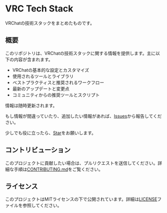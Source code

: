 # VRC Tech Stack

VRChatの技術スタックをまとめたものです。

## 概要

このリポジトリは、VRChatの技術スタックに関する情報を提供します。主に以下の内容が含まれます。

- VRChatの基本的な設定とカスタマイズ
- 使用されるツールとライブラリ
- ベストプラクティスと推奨されるワークフロー
- 最新のアップデートと変更点
- コミュニティからの推奨ツールとスクリプト

情報は随時更新されます。

もし情報が間違っていたり、追加したい情報があれば、[Issues](https://github.com/haru0115/vrc-tech-stack/issues)から報告してください。

少しでも役に立ったら、[Star](https://github.com/haru0115/vrc-tech-stack)をお願いします。

## コントリビューション

このプロジェクトに貢献したい場合は、プルリクエストを送信してください。詳細な手順は[CONTRIBUTING.md](./CONTRIBUTING.md)をご覧ください。

## ライセンス

このプロジェクトはMITライセンスの下で公開されています。詳細は[LICENSE](./LICENSE)ファイルを参照してください。
